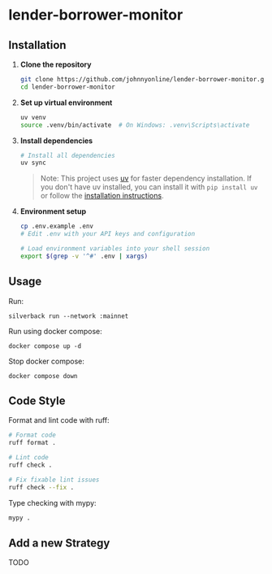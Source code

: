 # lender-borrower-monitor

## Installation

1. **Clone the repository**
   ```bash
   git clone https://github.com/johnnyonline/lender-borrower-monitor.git
   cd lender-borrower-monitor
   ```

2. **Set up virtual environment**
   ```bash
   uv venv
   source .venv/bin/activate  # On Windows: .venv\Scripts\activate
   ```

3. **Install dependencies**
   ```bash
   # Install all dependencies
   uv sync
   ```

   > Note: This project uses [uv](https://github.com/astral-sh/uv) for faster dependency installation. If you don't have uv installed, you can install it with `pip install uv` or follow the [installation instructions](https://github.com/astral-sh/uv#installation).

4. **Environment setup**
   ```bash
   cp .env.example .env
   # Edit .env with your API keys and configuration

   # Load environment variables into your shell session
   export $(grep -v '^#' .env | xargs)
   ```

## Usage

Run:
```shell
silverback run --network :mainnet
```

Run using docker compose:
```shell
docker compose up -d
```

Stop docker compose:
```shell
docker compose down
```

## Code Style

Format and lint code with ruff:
```bash
# Format code
ruff format .

# Lint code
ruff check .

# Fix fixable lint issues
ruff check --fix .
```

Type checking with mypy:
```bash
mypy .
```

## Add a new Strategy

TODO